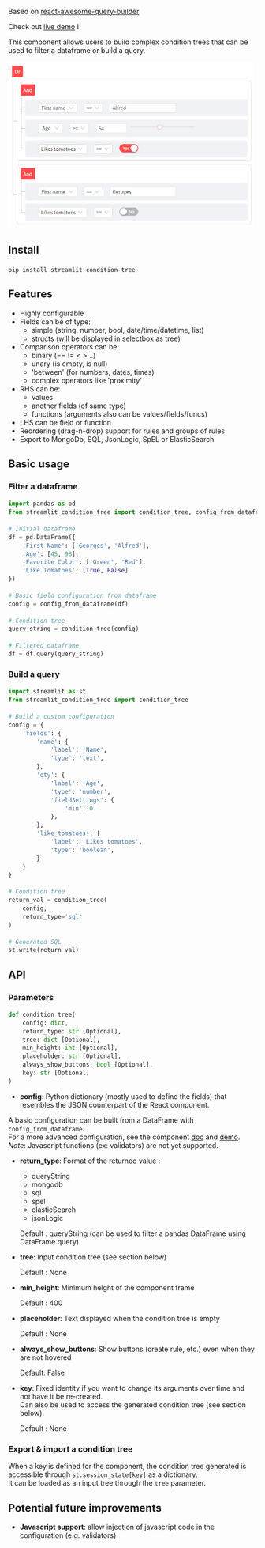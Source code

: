 
Based on [react-awesome-query-builder](https://github.com/ukrbublik/react-awesome-query-builder)

Check out [live demo](https://condition-tree-demo.streamlit.app/) !

This component allows users to build complex condition trees that can be used to filter a dataframe or build a query.

<img src="preview.jpg" width="500" alt="preview">


## Install

`pip install streamlit-condition-tree`


## Features
- Highly configurable
- Fields can be of type:
  - simple (string, number, bool, date/time/datetime, list)
  - structs (will be displayed in selectbox as tree)
- Comparison operators can be:
  - binary (== != < > ..)
  - unary (is empty, is null)
  - 'between' (for numbers, dates, times)
  - complex operators like 'proximity'
- RHS can be:
  - values
  - another fields (of same type)
  - functions (arguments also can be values/fields/funcs)
- LHS can be field or function
- Reordering (drag-n-drop) support for rules and groups of rules
- Export to MongoDb, SQL, JsonLogic, SpEL or ElasticSearch

## Basic usage

### Filter a dataframe

```python
import pandas as pd
from streamlit_condition_tree import condition_tree, config_from_dataframe

# Initial dataframe
df = pd.DataFrame({
    'First Name': ['Georges', 'Alfred'],
    'Age': [45, 98],
    'Favorite Color': ['Green', 'Red'],
    'Like Tomatoes': [True, False]
})

# Basic field configuration from dataframe
config = config_from_dataframe(df)

# Condition tree
query_string = condition_tree(config)

# Filtered dataframe
df = df.query(query_string)
```

### Build a query

```python
import streamlit as st
from streamlit_condition_tree import condition_tree

# Build a custom configuration
config = {
    'fields': {
        'name': {
            'label': 'Name',
            'type': 'text',
        },
        'qty': {
            'label': 'Age',
            'type': 'number',
            'fieldSettings': {
                'min': 0
            },
        },
        'like_tomatoes': {
            'label': 'Likes tomatoes',
            'type': 'boolean',
        }
    }
}

# Condition tree
return_val = condition_tree(
    config,
    return_type='sql'
)

# Generated SQL
st.write(return_val)
```

## API

### Parameters

```python
def condition_tree(
    config: dict,
    return_type: str [Optional],
    tree: dict [Optional],
    min_height: int [Optional],
    placeholder: str [Optional],
    always_show_buttons: bool [Optional],
    key: str [Optional]
)
```

- **config**: Python dictionary (mostly used to define the fields) that resembles the JSON counterpart of
  the React component.
   
A basic configuration can be built from a DataFrame with `config_from_dataframe`.  
For a more advanced configuration, see the component [doc](https://github.com/ukrbublik/react-awesome-query-builder/blob/master/CONFIG.adoc)
and [demo](https://ukrbublik.github.io/react-awesome-query-builder/).  
  *Note*: Javascript functions (ex: validators) are not yet supported.


- **return_type**: Format of the returned value :
  - queryString
  - mongodb
  - sql
  - spel
  - elasticSearch
  - jsonLogic  

  Default : queryString (can be used to filter a pandas DataFrame using DataFrame.query)


- **tree**: Input condition tree (see section below)
  
  Default : None


- **min_height**: Minimum height of the component frame
  
  Default : 400


- **placeholder**: Text displayed when the condition tree is empty
  
  Default : None


- **always_show_buttons**: Show buttons (create rule, etc.) even when they are not hovered

  Default: False


- **key**: Fixed identity if you want to change its arguments over time and not have it be re-created.  
Can also be used to access the generated condition tree (see section below).

  Default : None


### Export & import a condition tree

When a key is defined for the component, the condition tree generated is accessible through `st.session_state[key]` as a dictionary.  
It can be loaded as an input tree through the `tree` parameter.


## Potential future improvements
- **Javascript support**: allow injection of javascript code in the configuration (e.g. validators)
